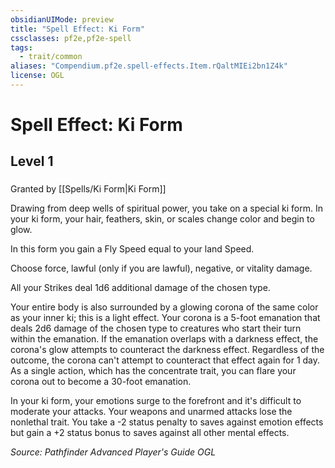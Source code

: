 ```yaml
---
obsidianUIMode: preview
title: "Spell Effect: Ki Form"
cssclasses: pf2e,pf2e-spell
tags:
  - trait/common
aliases: "Compendium.pf2e.spell-effects.Item.rQaltMIEi2bn1Z4k"
license: OGL
---
```

# Spell Effect: Ki Form
## Level 1
### 






Granted by [[Spells/Ki Form|Ki Form]]

Drawing from deep wells of spiritual power, you take on a special ki form. In your ki form, your hair, feathers, skin, or scales change color and begin to glow.

In this form you gain a Fly Speed equal to your land Speed.

Choose force, lawful (only if you are lawful), negative, or vitality damage.

All your Strikes deal 1d6 additional damage of the chosen type.

Your entire body is also surrounded by a glowing corona of the same color as your inner ki; this is a light effect. Your corona is a 5-foot emanation that deals 2d6 damage of the chosen type to creatures who start their turn within the emanation. If the emanation overlaps with a darkness effect, the corona's glow attempts to counteract the darkness effect. Regardless of the outcome, the corona can't attempt to counteract that effect again for 1 day. As a single action, which has the concentrate trait, you can flare your corona out to become a 30-foot emanation.

In your ki form, your emotions surge to the forefront and it's difficult to moderate your attacks. Your weapons and unarmed attacks lose the nonlethal trait. You take a -2 status penalty to saves against emotion effects but gain a +2 status bonus to saves against all other mental effects.

*Source: Pathfinder Advanced Player's Guide*
*OGL*